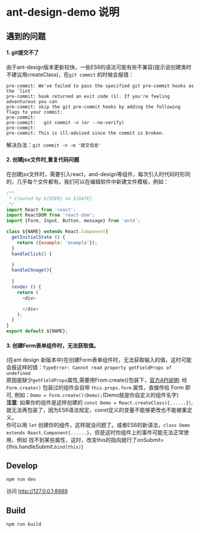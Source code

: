 # ant-design-demo 说明

## 遇到的问题

#### 1. git提交不了

 由于ant-design版本更新较快，一些ES6的语法可能有些不兼容(提示说创建类时不建议用createClass)，在`git commit` 的时候会报错：
```command
pre-commit: We've failed to pass the specified git pre-commit hooks as the `lint`
pre-commit: hook returned an exit code (1). If you're feeling adventurous you can 
pre-commit: skip the git pre-commit hooks by adding the following flags to your commit: 
pre-commit:
pre-commit:   git commit -n (or --no-verify) 
pre-commit:
pre-commit: This is ill-advised since the commit is broken. 
```
 
 解决办法：`git commit -n -m '提交信息'`

#### 2. 创建jsx文件时,重复代码问题

 在创建jsx文件时，需要引入react，and-design等组件，每次引入时代码时形同的，几乎每个文件都有。我们可以在编辑软件中新建文件模板，例如： 
```javascript
/**
 * Created by ${USER} on ${DATE}.
 */
import React from 'react'; 
import ReactDOM from 'react-dom';
import {Form, Input, Button, message} from 'antd';

class ${NAME} extends React.Component{
  getInitialState () {
    return ({example: 'example'});
  }
  handleClick() {

  }
  handleChnage(){
  
  }
  render () {
    return (
      <div>

      </div>
    );
  }
}
export default ${NAME};
```

#### 3. 创建Form表单组件时，无法获取值。

(在ant design 新版本中)在创建Form表单组件时，无法获取输入的值，这时可能会报这样的错：`TypeError: Cannot read property getFieldProps of undefined`  
原因是缺少`getFieldProps`属性,需要用From.create()包装下，[官方API说明](http://ant.design/components/form/#form): 经 `Form.create()` 包装过的组件会自带 `this.props.form` 属性，直接传给 Form 即可,
例如：`Demo = Form.create()(Demo);`(Demo就是你自定义的组件名字)  
**注意**: 如果你的组件是这样创建的 `const Demo = React.createClass({......})`,就无法再包装了，因为ES6语法规定，const定义的变量不能够更改也不能被重定义。  
你可以用 `let` 创建你的组件，这样就没问题了。或者ES6的新语法，`class Demo extends React.Component{......}`，但是这时你组件上的事件可能无法正常使用，例如
找不到某些属性，这时，改变this的指向就行了onSubmit={this.handleSubmit.`bind(this)`}
 


## Develop

```
npm run dev
```

访问 http://127.0.0.1:8989 

## Build

```
npm run build
```
